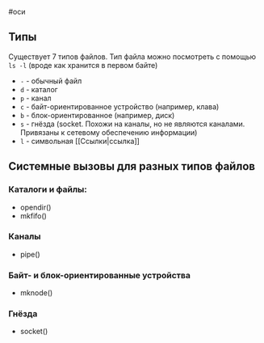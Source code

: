 #оси 
## Типы
Существует 7 типов файлов. Тип файла можно посмотреть с помощью `ls -l` (вроде как хранится в первом байте)
- `-` - обычный файл
- `d` - каталог
- `p` - канал
- `c` - байт-ориентированное устройство (например, клава)
- `b` - блок-ориентированное (например, диск)
- `s` - гнёзда (socket. Похожи на каналы, но не являются каналами. Привязаны к сетевому обеспечению информации)
- `l` - символьная [[Ссылки|ссылка]]

## Системные вызовы для разных типов файлов
### Каталоги и файлы:
- opendir()
- mkfifo()

### Каналы
- pipe()

### Байт- и блок-ориентированные устройства
- mknode()

### Гнёзда
- socket()